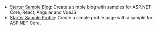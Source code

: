 
* [Starter Sample Blog](sample-blog/README.md): Create a simple blog with samples for ASP.NET Core, React, Angular and VueJS.
* [Starter Sample Profile](sample-profile/README.md): Create a simple profile page with a sample for ASP.NET Core.
